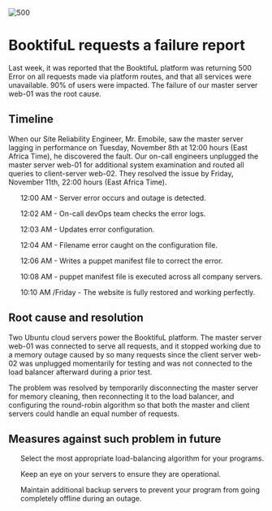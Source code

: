 ![500](https://user-images.githubusercontent.com/69303159/201354808-b29d8447-fe10-41f2-9b63-84e759139529.jpg)

<h1>BooktifuL requests a failure report</h1>

<p>Last week, it was reported that the BooktifuL platform was returning 500 Error on all requests made via platform routes, and that all services were unavailable. 90% of users were impacted. The failure of our master server web-01 was the root cause.<p/>

<h2>  Timeline </h2>

<p>When our Site Reliability Engineer, Mr. Emobile, saw the master server lagging in performance on Tuesday, November 8th at 12:00 hours (East Africa Time), he discovered the fault. Our on-call engineers unplugged the master server web-01 for additional system examination and routed all queries to client-server web-02. They resolved the issue by Friday, November 11th, 22:00 hours (East Africa Time).</p>
 <ul>12:00 AM - Server error occurs and outage is detected. </ul>
 <ul>12:02 AM - On-call devOps team checks the error logs.</ul>
 <ul>12:03 AM - Updates error configuration.</ul>
 <ul>12:04 AM - Filename error caught on the configuration file.</ul>
 <ul>12:06 AM - Writes a puppet manifest file to correct the error.</ul>
 <ul>10:08 AM - puppet manifest file is executed across all company servers.</ul>
 <ul>10:10 AM /Friday - The website is fully restored and working perfectly.</ul>


<h2>Root cause and resolution</h2>

<p> Two Ubuntu cloud servers power the BooktifuL platform. The master server web-01 was connected to serve all requests, and it stopped working due to a memory outage caused by so many requests since the client server web-02 was unplugged momentarily for testing and was not connected to the load balancer afterward during a prior test.</p>

<p> The problem was resolved by temporarily disconnecting the master server for memory cleaning, then reconnecting it to the load balancer, and configuring the round-robin algorithm so that both the master and client servers could handle an equal number of requests. </p>

<h2>Measures against such problem in future</h2>

<ul>Select the most appropriate load-balancing algorithm for your programs.</ul>
<ul>Keep an eye on your servers to ensure they are operational.</ul>
<ul>Maintain additional backup servers to prevent your program from going completely offline during an outage.</ul>
